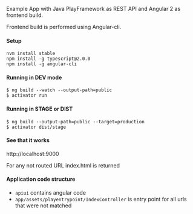 Example App with Java PlayFramework as REST API and Angular 2 as frontend build.

Frontend build is performed using Angular-cli.

#### Setup

```
nvm install stable
npm install -g typescript@2.0.0
npm install -g angular-cli
```

#### Running in DEV mode

```
$ ng build --watch --output-path=public
$ activator run
```

#### Running in STAGE or DIST

```
$ ng build --output-path=public --target=production
$ activator dist/stage
```

#### See that it works

http://localhost:9000

For any not routed URL index.html is returned

#### Application code structure

- `apiui` contains angular code
- `app/assets/playentrypoint/IndexController`
    is entry point for all urls that were not matched
